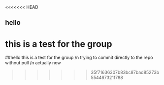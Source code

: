 <<<<<<< HEAD
## hello 
this is a test for the group
=======
##hello 
this is a test for the group
/n trying to commit directly to the repo without pull
/n actually now
>>>>>>> 35f71636307b83bc87bad85273b554467321f788
